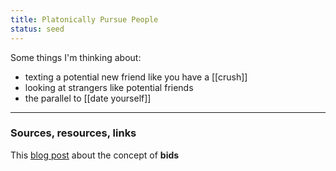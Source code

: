 ```yaml
---
title: Platonically Pursue People
status: seed
---
```


Some things I'm thinking about:
- texting a potential new friend like you have a [[crush]]
- looking at strangers like potential friends
- the parallel to [[date yourself]]

---
### Sources, resources, links

This [blog post](https://www.gottman.com/blog/want-to-improve-your-relationship-start-paying-more-attention-to-bids/) about the concept of **bids**
